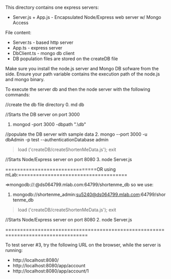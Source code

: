 This directory contains one express servers:
* Server.js + App.js - Encapsulated Node/Express web server w/ Mongo Access

File content:
* Server.ts - based http server
* App.ts - express server
* DbClient.ts - mongo db client
* DB population files are stored on the createDB file

Make sure you install the node.js server and Mongo DB sofware from the side.  Ensure your path variable contains the execution path of the node.js and mongo binary.

To execute the server db and then the node server with the following commands:

//create the db file directory
0. md db

//Starts the DB server on port 3000
1. mongod -port 3000 -dbpath ".\db"

//populate the DB server with sample data
2. mongo --port 3000 -u dbAdmin -p test --authenticationDatabase admin
>load ('createDB/createShortenMeData.js');
>exit

//Starts Node/Express server on port 8080
3. node Server.js 

===============================OR using mLab:=====================================

=>mongodb://<dbuser>:<dbpassword>@ds064799.mlab.com:64799/shortenme_db
so we use:
1. mongodb://shortenme_admin:su5240@ds064799.mlab.com:64799/shortenme_db
>load ('createDB/createShortenMeData.js');
>exit

//Starts Node/Express server on port 8080
2. node Server.js 

==================================================================================

To test server #3, try the following URL on the browser, while the server is running:
* http://localhost:8080/
* http://localhost:8080/app/account
* http://localhost:8080/app/account/1